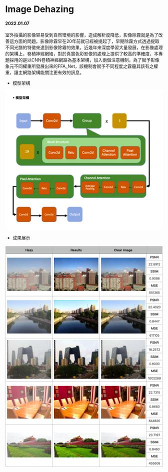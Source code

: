 # Image Dehazing

#### 2022.01.07

室外拍攝的影像容易受到自然環境的影響，造成解析度降低，影像除霧就是為了改善這方面的問題。影像除霧早在20年前就已經被提起了，早期除霧方式透過提取不同光譜的特徵來達到影像除霧的效果，近幾年來深度學習大量發展，在影像處理的架構上，卷積神經網絡，對於真實色彩影像的處理上提供了較高的準確度，本專題採用的是以CNN卷積神經網路為基本架構，加入兩個注意機制，為了賦予影像象元不同權重所發展出來的FFA_Net，該機制會賦予不同程度之霧霾其該有之權重，讓主網路架構能關注更有效的訊息。

* 模型架構

![GITHUB](https://github.com/gary5312/project/blob/main/Image_dehazing/net/pic/2.png)

* 成果展示

![GITGUB](https://github.com/gary5312/project/blob/main/Image_dehazing/net/pic/1.png)
